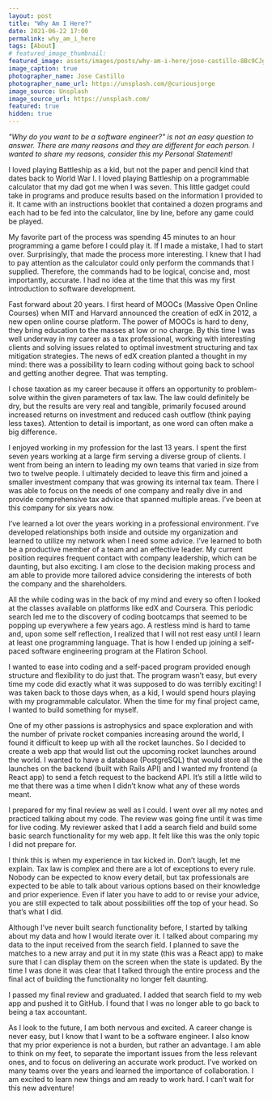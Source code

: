 ```yaml
---
layout: post
title: "Why Am I Here?"
date: 2021-06-22 17:00
permalink: why_am_i_here
tags: [About]
# featured_image_thumbnail:
featured_image: assets/images/posts/why-am-i-here/jose-castillo-8Bc9CJgXHXs-unsplash.jpg
image_caption: true
photographer_name: Jose Castillo
photographer_name_url: https://unsplash.com/@curiousjorge
image_source: Unsplash
image_source_url: https://unsplash.com/
featured: true
hidden: true
---
```


_"Why do you want to be a software engineer?" is not an easy question to answer. There are many reasons and they are different for each person. I wanted to share my reasons, consider this my Personal Statement!_

I loved playing Battleship as a kid, but not the paper and pencil kind that dates back to World War I. I loved playing Battleship on a programmable calculator that my dad got me when I was seven. This little gadget could take in programs and produce results based on the information I provided to it. It came with an instructions booklet that contained a dozen programs and each had to be fed into the calculator, line by line, before any game could be played.

My favorite part of the process was spending 45 minutes to an hour programming a game before I could play it. If I made a mistake, I had to start over. Surprisingly, that made the process more interesting. I knew that I had to pay attention as the calculator could only perform the commands that I supplied. Therefore, the commands had to be logical, concise and, most importantly, accurate. I had no idea at the time that this was my first introduction to software development.

Fast forward about 20 years. I first heard of MOOCs (Massive Open Online Courses) when MIT and Harvard announced the creation of edX in 2012, a new open online course platform. The power of MOOCs is hard to deny, they bring education to the masses at low or no charge. By this time I was well underway in my career as a tax professional, working with interesting clients and solving issues related to optimal investment structuring and tax mitigation strategies. The news of edX creation planted a thought in my mind: there was a possibility to learn coding without going back to school and getting another degree. That was tempting.

I chose taxation as my career because it offers an opportunity to problem-solve within the given parameters of tax law. The law could definitely be dry, but the results are very real and tangible, primarily focused around increased returns on investment and reduced cash outflow (think paying less taxes). Attention to detail is important, as one word can often make a big difference.

I enjoyed working in my profession for the last 13 years. I spent the first seven years working at a large firm serving a diverse group of clients. I went from being an intern to leading my own teams that varied in size from two to twelve people. I ultimately decided to leave this firm and joined a smaller investment company that was growing its internal tax team. There I was able to focus on the needs of one company and really dive in and provide comprehensive tax advice that spanned multiple areas. I’ve been at this company for six years now.

I’ve learned a lot over the years working in a professional environment. I’ve developed relationships both inside and outside my organization and learned to utilize my network when I need some advice. I’ve learned to both be a productive member of a team and an effective leader. My current position requires frequent contact with company leadership, which can be daunting, but also exciting. I am close to the decision making process and am able to provide more tailored advice considering the interests of both the company and the shareholders.

All the while coding was in the back of my mind and every so often I looked at the classes available on platforms like edX and Coursera. This periodic search led me to the discovery of coding bootcamps that seemed to be popping up everywhere a few years ago. A restless mind is hard to tame and, upon some self reflection, I realized that I will not rest easy until I learn at least one programming language. That is how I ended up joining a self-paced software engineering program at the Flatiron School.

I wanted to ease into coding and a self-paced program provided enough structure and flexibility to do just that. The program wasn’t easy, but every time my code did exactly what it was supposed to do was terribly exciting! I was taken back to those days when, as a kid, I would spend hours playing with my programmable calculator. When the time for my final project came, I wanted to build something for myself.

One of my other passions is astrophysics and space exploration and with the number of private rocket companies increasing around the world, I found it difficult to keep up with all the rocket launches. So I decided to create a web app that would list out the upcoming rocket launches around the world. I wanted to have a database (PostgreSQL) that would store all the launches on the backend (built with Rails API) and I wanted my frontend (a React app) to send a fetch request to the backend API. It’s still a little wild to me that there was a time when I didn’t know what any of these words meant.

I prepared for my final review as well as I could. I went over all my notes and practiced talking about my code. The review was going fine until it was time for live coding. My reviewer asked that I add a search field and build some basic search functionality for my web app. It felt like this was the only topic I did not prepare for.

I think this is when my experience in tax kicked in. Don’t laugh, let me explain. Tax law is complex and there are a lot of exceptions to every rule. Nobody can be expected to know every detail, but tax professionals are expected to be able to talk about various options based on their knowledge and prior experience. Even if later you have to add to or revise your advice, you are still expected to talk about possibilities off the top of your head. So that’s what I did.

Although I’ve never built search functionality before, I started by talking about my data and how I would iterate over it. I talked about comparing my data to the input received from the search field. I planned to save the matches to a new array and put it in my state (this was a React app) to make sure that I can display them on the screen when the state is updated. By the time I was done it was clear that I talked through the entire process and the final act of building the functionality no longer felt daunting.

I passed my final review and graduated. I added that search field to my web app and pushed it to GitHub. I found that I was no longer able to go back to being a tax accountant.

As I look to the future, I am both nervous and excited. A career change is never easy, but I know that I want to be a software engineer. I also know that my prior experience is not a burden, but rather an advantage. I am able to think on my feet, to separate the important issues from the less relevant ones, and to focus on delivering an accurate work product. I’ve worked on many teams over the years and learned the importance of collaboration. I am excited to learn new things and am ready to work hard. I can’t wait for this new adventure!
